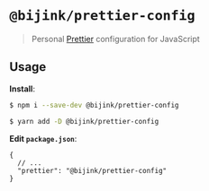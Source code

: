 # `@bijink/prettier-config`

> Personal [Prettier](https://prettier.io) configuration for JavaScript

## Usage

**Install**:

```bash
$ npm i --save-dev @bijink/prettier-config

$ yarn add -D @bijink/prettier-config
```

**Edit `package.json`**:

```jsonc
{
  // ...
  "prettier": "@bijink/prettier-config"
}
```
